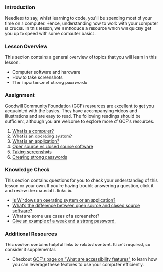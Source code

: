 ### Introduction

Needless to say, whilst learning to code, you'll be spending most of your time on a computer. Hence, understanding how to work with your computer is crucial. In this lesson, we'll introduce a resource which will quickly get you up to speed with some computer basics. 

### Lesson Overview

This section contains a general overview of topics that you will learn in this lesson.

* Computer software and hardware
* How to take screenshots
* The importance of strong passwords

### Assignment

<div class="lesson-content__panel" markdown="1">

Goodwill Community Foundation (GCF) resources are excellent to get you acquainted with the basics. They have accompanying videos and illustrations and are easy to read. The following readings should be sufficient, although you are welcome to explore more of GCF's resources.

1. [What is a computer?](https://edu.gcfglobal.org/en/computerbasics/what-is-a-computer/1/)
2. [What is an operating system?](https://edu.gcfglobal.org/en/computerbasics/understanding-operating-systems/1/)
3. [What is an application?](https://edu.gcfglobal.org/en/computerbasics/understanding-applications/1/)
4. [Open source vs closed source software](https://edu.gcfglobal.org/en/basic-computer-skills/open-source-vs-closed-source-software/1/)
5. [Taking screenshots](https://edu.gcfglobal.org/en/techsavvy/taking-screenshots/1/)
6. [Creating strong passwords](https://edu.gcfglobal.org/en/techsavvy/password-tips/1/)

</div>


### Knowledge Check

This section contains questions for you to check your understanding of this lesson on your own. If you’re having trouble answering a question, click it and review the material it links to.

* <a class="knowledge-check-link" href="https://edu.gcfglobal.org/en/computerbasics/understanding-operating-systems/1/">Is Windows an operating system or an application?</a>
* <a class="knowledge-check-link" href="https://edu.gcfglobal.org/en/basic-computer-skills/open-source-vs-closed-source-software/1/">What's the difference between open source and closed source software?</a>
* <a class="knowledge-check-link" href="https://edu.gcfglobal.org/en/techsavvy/taking-screenshots/1/">What are some use cases of a screenshot?</a>
* <a class="knowledge-check-link" href="https://edu.gcfglobal.org/en/techsavvy/password-tips/1/">Give an example of a weak and a strong password.</a>

### Additional Resources

This section contains helpful links to related content. It isn’t required, so consider it supplemental.

* Checkout [GCF's page on "What are accessibility features"](https://edu.gcfglobal.org/en/computerbasics/using-accessibility-features/1/) to learn how you can leverage these features to use your computer efficiently.
